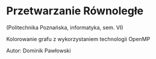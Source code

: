 # Przetwarzanie Równoległe
(Politechnika Poznańska, informatyka, sem. VI)

Kolorowanie grafu z wykorzystaniem technologii OpenMP

Autor: Dominik Pawłowski
 
